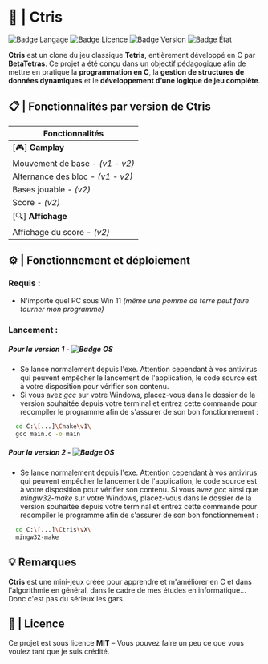 # 🧱 | Ctris
![Badge Langage](https://img.shields.io/badge/Langage%20:-C-blue?style=plastic)
![Badge Licence](https://img.shields.io/badge/Licence%20:-MIT-darkblue?style=plastic)
![Badge Version](https://img.shields.io/badge/Version%20:-v2-purple?style=plastic)
![Badge État](https://img.shields.io/badge/État%20%3A-En%20cours...-pink?style=plastic)

**Ctris** est un clone du jeu classique **Tetris**, entièrement développé en C par **BetaTetras**. Ce projet a été conçu dans un objectif pédagogique afin de mettre en pratique la **programmation en C**, la **gestion de structures de données dynamiques** et le **développement d’une logique de jeu complète**.

## 📋 | Fonctionnalités par version de Ctris

| **Fonctionnalités**                                            |
|----------------------------------------------------------------|
| [🎮]  **Gamplay**                                             |
|  Mouvement de base - *(v1 - v2)*                               |
|  Alternance des bloc - *(v1 - v2)*                             |
|  Bases jouable - *(v2)*                                        |
|  Score - *(v2)*                                                |
| [🔍] **Affichage**                                            |
| Affichage du score - *(v2)*                                    |


## ⚙️ | Fonctionnement et déploiement 
### Requis :
- N'importe quel PC sous Win 11 *(même une pomme de terre peut faire tourner mon programme)*

### Lancement :
##### *Pour la version 1* - ![Badge OS](https://img.shields.io/badge/OS%20:-WINDOWS-GREEN?style=plastic)
-  Se lance normalement depuis l'exe. Attention cependant à vos antivirus qui peuvent empêcher le lancement de l'application, le code source est à votre disposition pour vérifier son contenu.
- Si vous avez *gcc* sur votre Windows, placez-vous dans le dossier de la version souhaitée depuis votre terminal et entrez cette commande pour recompiler le programme afin de s'assurer de son bon fonctionnement :
```bash
  cd C:\[...]\Cnake\v1\
  gcc main.c -o main
```
##### *Pour la version 2* - ![Badge OS](https://img.shields.io/badge/OS%20:-WINDOWS-GREEN?style=plastic)
-  Se lance normalement depuis l'exe. Attention cependant à vos antivirus qui peuvent empêcher le lancement de l'application, le code source est à votre disposition pour vérifier son contenu.
Si vous avez *gcc* ainsi que *mingw32-make* sur votre Windows, placez-vous dans le dossier de la version souhaitée depuis votre terminal et entrez cette commande pour recompiler le programme afin de s'assurer de son bon fonctionnement :
```bash
  cd C:\[...]\Ctris\vX\
  mingw32-make
```

## 💡 Remarques 
**Ctris** est une mini-jeux créée pour apprendre et m'améliorer en C et dans l'algorithmie en général, dans le cadre de mes études en informatique... Donc c'est pas du sérieux les gars.

## 📜 | Licence

Ce projet est sous licence **MIT** – Vous pouvez faire un peu ce que vous voulez tant que je suis crédité.
